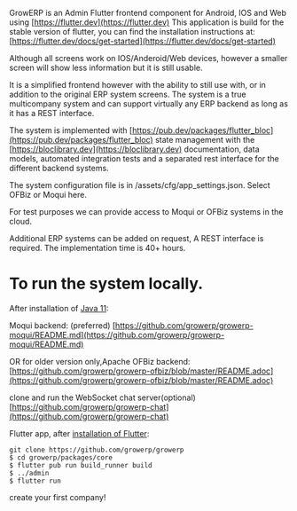 GrowERP is an Admin Flutter frontend component for Android, IOS and Web using [https://flutter.dev](https://flutter.dev) This application is build for the stable version of flutter, you can find the installation instructions at: [https://flutter.dev/docs/get-started](https://flutter.dev/docs/get-started)

Although all screens work on IOS/Anderoid/Web devices, however a smaller screen will show less information but it is still usable.

It is a simplified frontend however with the ability to still use with, or in addition to the original ERP system screens. The system is a true multicompany system and can support virtually any ERP backend as long as it has a REST interface.

The system is implemented with [https://pub.dev/packages/flutter_bloc](https://pub.dev/packages/flutter_bloc) state management with the [https://bloclibrary.dev](https://bloclibrary.dev) documentation, data models, automated integration tests and a separated rest interface for the different backend systems.

The system configuration file is in /assets/cfg/app_settings.json. Select OFBiz or Moqui here.

For test purposes we can provide access to Moqui or OFBiz systems in the cloud.

Additional ERP systems can be added on request, A REST interface is required. The implementation time is 40+ hours.

# To run the system locally.

After installation of [Java 11](https://openjdk.java.net/install/):

Moqui backend: (preferred) [https://github.com/growerp/growerp-moqui/README.md](https://github.com/growerp/growerp-moqui/README.md)

OR for older version only,Apache OFBiz backend: [https://github.com/growerp/growerp-ofbiz/blob/master/README.adoc](https://github.com/growerp/growerp-ofbiz/blob/master/README.adoc)

clone and run the WebSocket chat server(optional) [https://github.com/growerp/growerp-chat](https://github.com/growerp/growerp-chat)

Flutter app, after [installation of Flutter](https://flutter.dev/docs/get-started/install):

```
git clone https://github.com/growerp/growerp
$ cd growerp/packages/core
$ flutter pub run build_runner build
$ ../admin
$ flutter run
```

create your first company!
